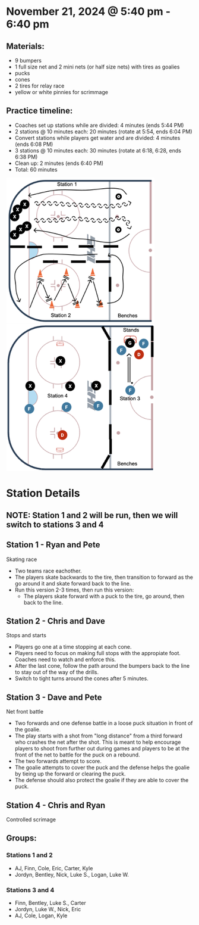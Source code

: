 
# November 21, 2024 @ 5:40 pm - 6:40 pm

## Materials:
- 9 bumpers
- 1 full size net and 2 mini nets (or half size nets) with tires as goalies
- pucks
- cones
- 2 tires for relay race
- yellow or white pinnies for scrimmage

## Practice timeline:
- Coaches set up stations while are divided: 4 minutes (ends 5:44 PM)
- 2 stations @ 10 minutes each: 20 minutes (rotate at 5:54, ends 6:04 PM)
- Convert stations while players get water and are divided: 4 minutes (ends 6:08 PM)
- 3 stations @ 10 minutes each: 30 minutes (rotate at 6:18, 6:28, ends 6:38 PM)
- Clean up: 2 minutes (ends 6:40 PM)
- Total: 60 minutes

<img src="https://github.com/salter14/hockey/blob/main/drill_diagrams/Practice_layout_20241106_pt1.png" alt="alt" width="400px"> <img src="https://github.com/salter14/hockey/blob/main/drill_diagrams/Practice_layout_20241121_pt2.png" alt="alt" width="400px">

# Station Details
## NOTE: Station 1 and 2 will be run, then we will switch to stations 3 and 4

## Station 1 - Ryan and Pete
Skating race
- Two teams race eachother.
- The players skate backwards to the tire, then transition to forward as the go around it and skate forward back to the line.
- Run this version 2-3 times, then run this version:
  - The players skate forward with a puck to the tire, go around, then back to the line.

## Station 2 - Chris and Dave
Stops and starts
- Players go one at a time stopping at each cone.
- Players need to focus on making full stops with the appropiate foot. Coaches need to watch and enforce this.
- After the last cone, follow the path around the bumpers back to the line to stay out of the way of the drills.
- Switch to tight turns around the cones after 5 minutes.

## Station 3 - Dave and Pete
Net front battle 
- Two forwards and one defense battle in a loose puck situation in front of the goalie.
- The play starts with a shot from "long distance" from a third forward who crashes the net after the shot. This is meant to help encourage players to shoot from further out during games and players to be at the front of the net to battle for the puck on a rebound.
- The two forwards attempt to score.
- The goalie attempts to cover the puck and the defense helps the goalie by tieing up the forward or clearing the puck.
- The defense should also protect the goalie if they are able to cover the puck.

## Station 4 - Chris and Ryan
Controlled scrimage


## Groups:

### Stations 1 and 2
- AJ, Finn, Cole, Eric, Carter, Kyle
- Jordyn, Bentley, Nick, Luke S., Logan, Luke W.

### Stations 3 and 4
- Finn, Bentley, Luke S., Carter
- Jordyn, Luke W., Nick, Eric
- AJ, Cole, Logan, Kyle
